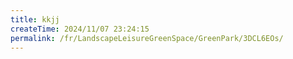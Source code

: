 ```yaml
---
title: kkjj
createTime: 2024/11/07 23:24:15
permalink: /fr/LandscapeLeisureGreenSpace/GreenPark/3DCL6EOs/
---
```

